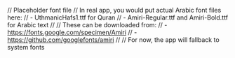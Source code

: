 // Placeholder font file
// In real app, you would put actual Arabic font files here:
// - UthmanicHafs1.ttf for Quran
// - Amiri-Regular.ttf and Amiri-Bold.ttf for Arabic text
//
// These can be downloaded from:
// - https://fonts.google.com/specimen/Amiri
// - https://github.com/googlefonts/amiri
//
// For now, the app will fallback to system fonts
